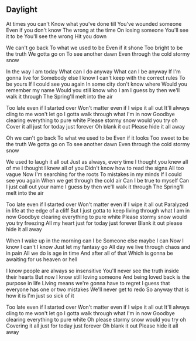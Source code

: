 ## Daylight

At times you can't
Know what you've done till
You've wounded someone
Even if you don't know
The wrong at the time
On losing someone
You'll see it to be
You'll see the wrong
Hit you down

We can't go back
To what we used to be
Even if it shone
Too bright to be the truth
We gotta go on
To see another dawn
Even through the cold stormy snow

In the way I am today
What can I do anyway
What can I be anyway
If I'm gonna live for
Somebody else
I know I can't keep with the correct rules
To be yours
If I could see you again
In some city don't know where
Would you remember my name
Would you still know who I am
I guess by then we'll walk it through
The Spring'll melt into the air

Too late even if I started over
Won't matter even if I wipe it all out
It'll always cling to me won't let go
I gotta walk through what I'm in now
Goodbye clearing everything to pure white
Please stormy snow would you try oh
Cover it all just for today just forever
Oh blank it out
Please hide it all away

Oh we can't go back
To what we used to be
Even if it looks
Too sweet to be the truth
We gotta go on
To see another dawn
Even through the cold stormy snow

We used to laugh it all out
Just as always, every time
I thought you knew all of me
I thought I knew all of you
Didn't know how to read the signs
All too vague
Now I'm searching for the roots
To mistakes in my minds
If I could see you again
When we get through the cold air
Can I be true to myself
Can I just call out your name
I guess by then we'll walk it through
The Spring'll melt into the air

Too late even if I started over
Won't matter even if I wipe it all out
Paralyzed in life at the edge of a cliff
But I just gotta to keep living through what I am in now
Goodbye clearing everything to pure white
Please stormy snow would you try freezing
All my heart just for today just forever
Blank it out please hide it all away

When I wake up in the morning can I be
Someone else maybe I can
Now I know I can't I know
Just let my fantasy go
All day we live through chaos and in pain
All we do is age in time
And after all of that
Which is gonna be awaiting for us heaven or hell

I know people are always so insensitive
You'll never see the truth inside their hearts
But now I know still loving someone
And being loved back is the purpose in life
Living means we're gonna have to regret
I guess that everyone has one or two mistakes
We'll never get to redo
So anyway that is how it is
I'm just so sick of it

Too late even if I started over
Won't matter even if I wipe it all out
It'll always cling to me won't let go
I gotta walk through what I'm in now
Goodbye clearing everything to pure white
Oh please stormy snow would you try oh
Covering it all just for today just forever
Oh blank it out
Please hide it all away
